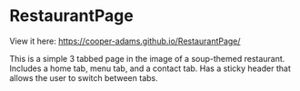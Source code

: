 # RestaurantPage

View it here: https://cooper-adams.github.io/RestaurantPage/

This is a simple 3 tabbed page in the image of a soup-themed restaurant. Includes a home tab, menu tab, and a contact tab.
Has a sticky header that allows the user to switch between tabs.
